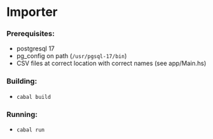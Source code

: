 # Importer

### Prerequisites:

- postgresql 17
- pg_config on path (`/usr/pgsql-17/bin`)
- CSV files at correct location with correct names (see app/Main.hs)

### Building:

- `cabal build`

### Running:

- `cabal run`
